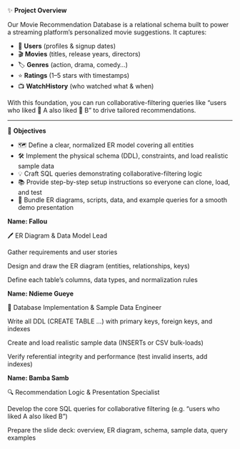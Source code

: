 ✨ **Project Overview**

Our Movie Recommendation Database is a relational schema built to power a streaming platform’s personalized movie suggestions. It captures:

* 👥 **Users** (profiles & signup dates)
* 🎬 **Movies** (titles, release years, directors)
* 🏷️ **Genres** (action, drama, comedy…)
* ⭐ **Ratings** (1–5 stars with timestamps)
* 📺 **WatchHistory** (who watched what & when)

With this foundation, you can run collaborative-filtering queries like “users who liked 🎥 A also liked 🎥 B” to drive tailored recommendations.

---

🎯 **Objectives**

* 🗺️ Define a clear, normalized ER model covering all entities
* 🛠️ Implement the physical schema (DDL), constraints, and load realistic sample data
* 💡 Craft SQL queries demonstrating collaborative-filtering logic
* 📚 Provide step-by-step setup instructions so everyone can clone, load, and test
* 🎤 Bundle ER diagrams, scripts, data, and example queries for a smooth demo presentation

**Name: Fallou**  

🖊️ ER Diagram & Data Model Lead

Gather requirements and user stories

Design and draw the ER diagram (entities, relationships, keys)

Define each table’s columns, data types, and normalization rules


**Name: Ndieme Gueye** 

💾 Database Implementation & Sample Data Engineer

Write all DDL (CREATE TABLE …) with primary keys, foreign keys, and indexes

Create and load realistic sample data (INSERTs or CSV bulk-loads)

Verify referential integrity and performance (test invalid inserts, add indexes)


**Name: Bamba Samb** 

🔍 Recommendation Logic & Presentation Specialist

Develop the core SQL queries for collaborative filtering (e.g. “users who liked A also liked B”)

Prepare the slide deck: overview, ER diagram, schema, sample data, query examples


